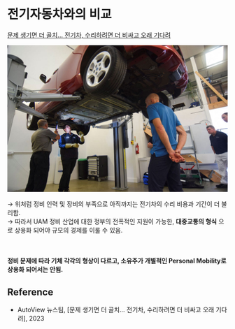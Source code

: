 # 전기자동차와의 비교
[문제 생기면 더 골치... 전기차, 수리하려면 더 비싸고 오래 기다려](https://www.autoview.co.kr/news/articleView.html?idxno=81458)

<p align="center">
  <img src="images/EV.jpg">
</p>

&rarr; 위처럼 정비 인력 및 장비의 부족으로 아직까지는 전기차의 수리 비용과 기간이 더 불리함. <br>
&rarr; 따라서 UAM 정비 산업에 대한 정부의 전폭적인 지원이 가능한, __대중교통의 형식__ 으로 상용화 되어야 규모의 경제를 이룰 수 있음.

<br>

#### 정비 문제에 따라 기체 각각의 형상이 다르고, 소유주가 개별적인 Personal Mobility로 상용화 되어서는 안됨.

## Reference
* AutoView 뉴스팀, [문제 생기면 더 골치... 전기차, 수리하려면 더 비싸고 오래 기다려], 2023
